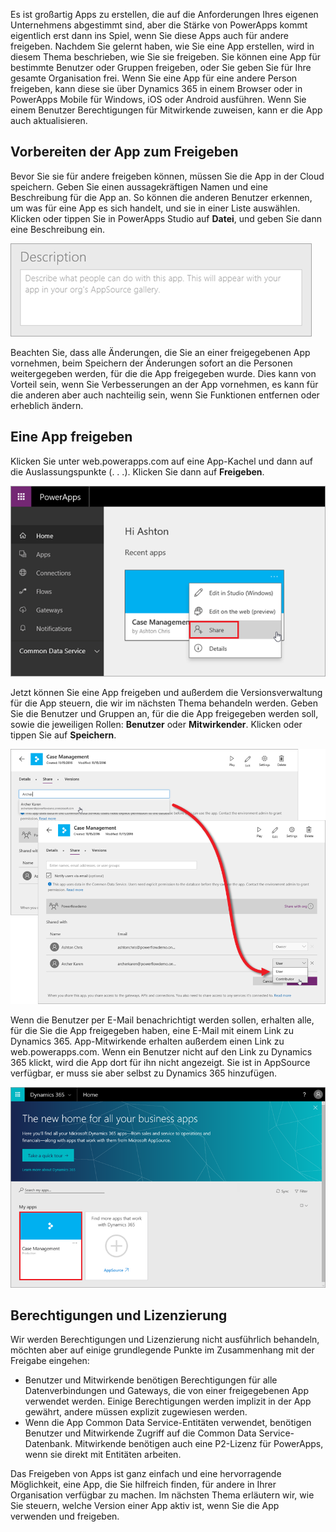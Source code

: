 Es ist großartig Apps zu erstellen, die auf die Anforderungen Ihres eigenen Unternehmens abgestimmt sind, aber die Stärke von PowerApps kommt eigentlich erst dann ins Spiel, wenn Sie diese Apps auch für andere freigeben. Nachdem Sie gelernt haben, wie Sie eine App erstellen, wird in diesem Thema beschrieben, wie Sie sie freigeben. Sie können eine App für bestimmte Benutzer oder Gruppen freigeben, oder Sie geben Sie für Ihre gesamte Organisation frei. Wenn Sie eine App für eine andere Person freigeben, kann diese sie über Dynamics 365 in einem Browser oder in PowerApps Mobile für Windows, iOS oder Android ausführen. Wenn Sie einem Benutzer Berechtigungen für Mitwirkende zuweisen, kann er die App auch aktualisieren.

## <a name="prepare-to-share-an-app"></a>Vorbereiten der App zum Freigeben
Bevor Sie sie für andere freigeben können, müssen Sie die App in der Cloud speichern. Geben Sie einen aussagekräftigen Namen und eine Beschreibung für die App an. So können die anderen Benutzer erkennen, um was für eine App es sich handelt, und sie in einer Liste auswählen. Klicken oder tippen Sie in PowerApps Studio auf **Datei**, und geben Sie dann eine Beschreibung ein.

![App-Beschreibung](./media/learning-manage-share-apps/app-description.png)

Beachten Sie, dass alle Änderungen, die Sie an einer freigegebenen App vornehmen, beim Speichern der Änderungen sofort an die Personen weitergegeben werden, für die die App freigegeben wurde. Dies kann von Vorteil sein, wenn Sie Verbesserungen an der App vornehmen, es kann für die anderen aber auch nachteilig sein, wenn Sie Funktionen entfernen oder erheblich ändern.

## <a name="share-an-app"></a>Eine App freigeben
Klicken Sie unter web.powerapps.com auf eine App-Kachel und dann auf die Auslassungspunkte (. . .). Klicken Sie dann auf **Freigeben**.

![App auf powerapps.com freigeben](./media/learning-manage-share-apps/share-app.png)

Jetzt können Sie eine App freigeben und außerdem die Versionsverwaltung für die App steuern, die wir im nächsten Thema behandeln werden. Geben Sie die Benutzer und Gruppen an, für die die App freigegeben werden soll, sowie die jeweiligen Rollen: **Benutzer** oder **Mitwirkender**. Klicken oder tippen Sie auf **Speichern**.

![Benutzer und Gruppen auswählen](./media/learning-manage-share-apps/select-users.png)

Wenn die Benutzer per E-Mail benachrichtigt werden sollen, erhalten alle, für die Sie die App freigegeben haben, eine E-Mail mit einem Link zu Dynamics 365. App-Mitwirkende erhalten außerdem einen Link zu web.powerapps.com.  Wenn ein Benutzer nicht auf den Link zu Dynamics 365 klickt, wird die App dort für ihn nicht angezeigt. Sie ist in AppSource verfügbar, er muss sie aber selbst zu Dynamics 365 hinzufügen.

![App in Dynamics 365](./media/learning-manage-share-apps/dynamics-365.png)

## <a name="permissions-and-licensing"></a>Berechtigungen und Lizenzierung
Wir werden Berechtigungen und Lizenzierung nicht ausführlich behandeln, möchten aber auf einige grundlegende Punkte im Zusammenhang mit der Freigabe eingehen:

* Benutzer und Mitwirkende benötigen Berechtigungen für alle Datenverbindungen und Gateways, die von einer freigegebenen App verwendet werden. Einige Berechtigungen werden implizit in der App gewährt, andere müssen explizit zugewiesen werden.
* Wenn die App Common Data Service-Entitäten verwendet, benötigen Benutzer und Mitwirkende Zugriff auf die Common Data Service-Datenbank. Mitwirkende benötigen auch eine P2-Lizenz für PowerApps, wenn sie direkt mit Entitäten arbeiten.

Das Freigeben von Apps ist ganz einfach und eine hervorragende Möglichkeit, eine App, die Sie hilfreich finden, für andere in Ihrer Organisation verfügbar zu machen. Im nächsten Thema erläutern wir, wie Sie steuern, welche Version einer App aktiv ist, wenn Sie die App verwenden und freigeben.

